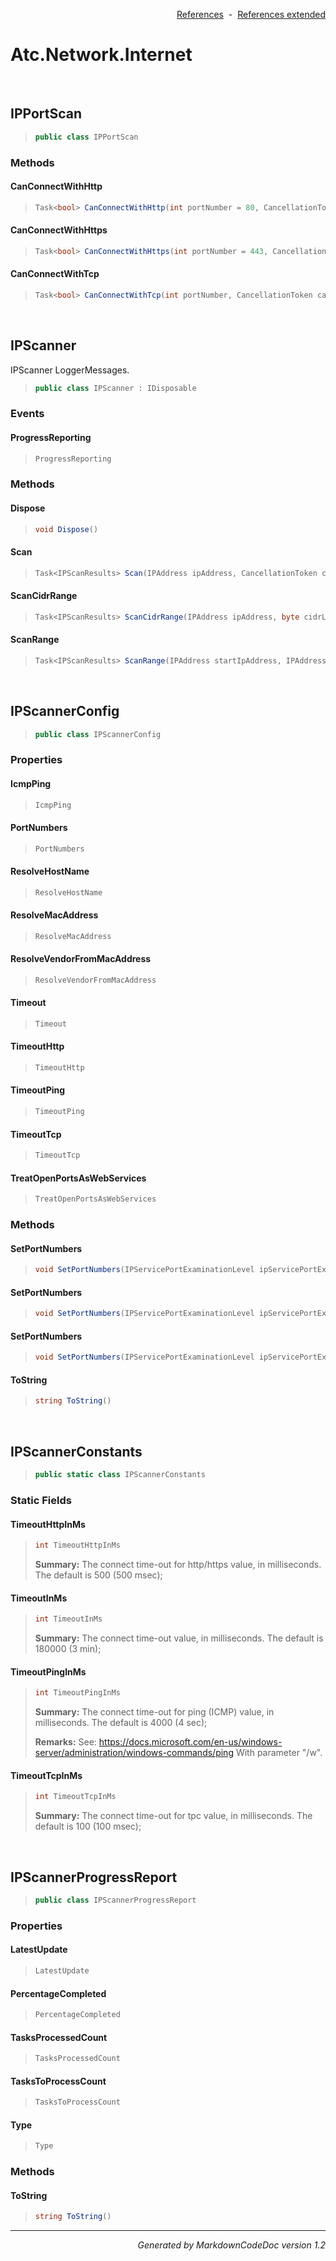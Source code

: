 <div style='text-align: right'>

[References](Index.md)&nbsp;&nbsp;-&nbsp;&nbsp;[References extended](IndexExtended.md)
</div>

# Atc.Network.Internet

<br />

## IPPortScan

>```csharp
>public class IPPortScan
>```

### Methods

#### CanConnectWithHttp
>```csharp
>Task<bool> CanConnectWithHttp(int portNumber = 80, CancellationToken cancellationToken = null)
>```
#### CanConnectWithHttps
>```csharp
>Task<bool> CanConnectWithHttps(int portNumber = 443, CancellationToken cancellationToken = null)
>```
#### CanConnectWithTcp
>```csharp
>Task<bool> CanConnectWithTcp(int portNumber, CancellationToken cancellationToken = null)
>```

<br />

## IPScanner
IPScanner LoggerMessages.

>```csharp
>public class IPScanner : IDisposable
>```

### Events

#### ProgressReporting
>```csharp
>ProgressReporting
>```
### Methods

#### Dispose
>```csharp
>void Dispose()
>```
#### Scan
>```csharp
>Task<IPScanResults> Scan(IPAddress ipAddress, CancellationToken cancellationToken = null)
>```
#### ScanCidrRange
>```csharp
>Task<IPScanResults> ScanCidrRange(IPAddress ipAddress, byte cidrLength, CancellationToken cancellationToken = null)
>```
#### ScanRange
>```csharp
>Task<IPScanResults> ScanRange(IPAddress startIpAddress, IPAddress endIpAddress, CancellationToken cancellationToken = null)
>```

<br />

## IPScannerConfig

>```csharp
>public class IPScannerConfig
>```

### Properties

#### IcmpPing
>```csharp
>IcmpPing
>```
#### PortNumbers
>```csharp
>PortNumbers
>```
#### ResolveHostName
>```csharp
>ResolveHostName
>```
#### ResolveMacAddress
>```csharp
>ResolveMacAddress
>```
#### ResolveVendorFromMacAddress
>```csharp
>ResolveVendorFromMacAddress
>```
#### Timeout
>```csharp
>Timeout
>```
#### TimeoutHttp
>```csharp
>TimeoutHttp
>```
#### TimeoutPing
>```csharp
>TimeoutPing
>```
#### TimeoutTcp
>```csharp
>TimeoutTcp
>```
#### TreatOpenPortsAsWebServices
>```csharp
>TreatOpenPortsAsWebServices
>```
### Methods

#### SetPortNumbers
>```csharp
>void SetPortNumbers(IPServicePortExaminationLevel ipServicePortExaminationLevel)
>```
#### SetPortNumbers
>```csharp
>void SetPortNumbers(IPServicePortExaminationLevel ipServicePortExaminationLevel, ServiceProtocolType serviceProtocolType)
>```
#### SetPortNumbers
>```csharp
>void SetPortNumbers(IPServicePortExaminationLevel ipServicePortExaminationLevel, ServiceProtocolType[] serviceProtocolTypes)
>```
#### ToString
>```csharp
>string ToString()
>```

<br />

## IPScannerConstants

>```csharp
>public static class IPScannerConstants
>```

### Static Fields

#### TimeoutHttpInMs
>```csharp
>int TimeoutHttpInMs
>```
><b>Summary:</b> The connect time-out for http/https value, in milliseconds. The default is 500 (500 msec);
#### TimeoutInMs
>```csharp
>int TimeoutInMs
>```
><b>Summary:</b> The connect time-out value, in milliseconds. The default is 180000 (3 min);
#### TimeoutPingInMs
>```csharp
>int TimeoutPingInMs
>```
><b>Summary:</b> The connect time-out for ping (ICMP) value, in milliseconds. The default is 4000 (4 sec);
>
><b>Remarks:</b> See: https://docs.microsoft.com/en-us/windows-server/administration/windows-commands/ping With parameter "/w".
#### TimeoutTcpInMs
>```csharp
>int TimeoutTcpInMs
>```
><b>Summary:</b> The connect time-out for tpc value, in milliseconds. The default is 100 (100 msec);

<br />

## IPScannerProgressReport

>```csharp
>public class IPScannerProgressReport
>```

### Properties

#### LatestUpdate
>```csharp
>LatestUpdate
>```
#### PercentageCompleted
>```csharp
>PercentageCompleted
>```
#### TasksProcessedCount
>```csharp
>TasksProcessedCount
>```
#### TasksToProcessCount
>```csharp
>TasksToProcessCount
>```
#### Type
>```csharp
>Type
>```
### Methods

#### ToString
>```csharp
>string ToString()
>```
<hr /><div style='text-align: right'><i>Generated by MarkdownCodeDoc version 1.2</i></div>
